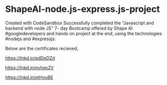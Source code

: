 # ShapeAI-node.js-express.js-project
Created with CodeSandbox
Successfully completed the "Javascript and backend with node JS" 7- day Bootcamp offered by Shape AI #googledevelopers and hands on project at the end, using the technologies #nodejs and #expressjs.

Below are the certificates recieved,

https://lnkd.in/edDeDZd

https://lnkd.in/eyhqx2V

https://lnkd.in/etHvuBE

